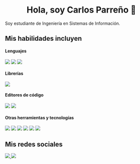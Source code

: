 <h1 align="center">Hola, soy Carlos Parreño 👋</h1>

Soy estudiante de Ingeniería en Sistemas de Información.

## Mis habilidades incluyen
#### Lenguajes
<span> 
  <img src="https://img.shields.io/badge/python-3670A0?style=for-the-badge&logo=python&logoColor=ffdd54">
  <img src="https://img.shields.io/badge/java-%23ED8B00.svg?style=for-the-badge&logo=openjdk&logoColor=white">
  <img src="https://img.shields.io/badge/latex-%23008080.svg?style=for-the-badge&logo=latex&logoColor=white">
</span>

#### Librerías
<span>
  <img src="https://img.shields.io/badge/Matplotlib-%23ffffff.svg?style=for-the-badge&logo=Matplotlib&logoColor=black">
</span>

#### Editores de código
<span>
  <img src="https://img.shields.io/badge/Visual%20Studio%20Code-0078d7.svg?style=for-the-badge&logo=visual-studio-code&logoColor=white">
  <img src="https://img.shields.io/badge/NetBeansIDE-1B6AC6.svg?style=for-the-badge&logo=apache-netbeans-ide&logoColor=white">
</span>

#### Otras herramientas y tecnologías
<span>
  <img src="https://img.shields.io/badge/mysql-4479A1.svg?style=for-the-badge&logo=mysql&logoColor=white">
  <img src="https://img.shields.io/badge/Linux-FCC624?style=for-the-badge&logo=linux&logoColor=black">
  <img src="https://img.shields.io/badge/LibreOffice-%2318A303?style=for-the-badge&logo=LibreOffice&logoColor=white">
  <img src="https://img.shields.io/badge/Trello-%23026AA7.svg?style=for-the-badge&logo=Trello&logoColor=white">
  <img src="https://img.shields.io/badge/figma-%23F24E1E.svg?style=for-the-badge&logo=figma&logoColor=white">
  <img src="https://img.shields.io/badge/Microsoft_Office-D83B01?style=for-the-badge&logo=microsoft-office&logoColor=white">
  
</span>

## Mis redes sociales

<a href= "https://www.linkedin.com/in/carlos-parreno/">
    <img src="https://img.shields.io/badge/linkedin-%230077B5.svg?style=for-the-badge&logo=linkedin&logoColor=white">
<a href="https://www.instagram.com/theylovecarlitos/">
  <img src="https://img.shields.io/badge/Instagram-%23E4405F.svg?style=for-the-badge&logo=Instagram&logoColor=white">
</a>
